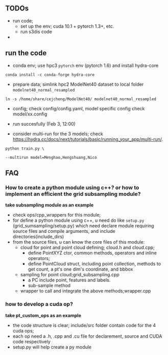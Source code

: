 ## TODOs

- run code;
    - set up the env; cuda 10.1 + pytorch 1.3+, etc.
    - run s3dis code
- 

## run the code

- conda env; use hpc3 `pytorch` env (pytorch 1.6) and install hydra-core

```
conda install -c conda-forge hydra-core
```

- prepare data; simlink hpc2 ModelNet40 dataset to local folder `modelnet40_normal_resampled`

```
ln -s /home/share/cejcheng/ModelNet40/ modelnet40_normal_resampled
```

- config; check config/config.yaml, model specific config check model/xx.config

- run succesfully (Feb 3, 12:00)

- consider multi-run for the 3 models; check https://hydra.cc/docs/next/tutorials/basic/running_your_app/multi-run/.

```
python train.py \

--multirun model=Menghao,Hengshuang,Nico
```

## FAQ

### How to create a python module using c++? or how to implement an efficient the grid subsampling module?

**take subsampling module as an example**
- check ops/cpp_wrappers for this module;
- for define a python module using c++, u need do like `setup.py` (grid_sumsampling/setup.py) which need declare module requiring source files and compile arguments, and include directories(include_dirs)
- from the source files, u can know the core files of this module:
  - cloud for point and point cloud defining; cloud.h and cloud.cpp; 
    - define PointXYZ ctor, common methods, operators and inline operators; 
    - define PointCloud struct, including point collection, methods to get count, a pt's one dim's coordinate, and bbbox
  - sampling for point cloud;grid_subsampling.cpp
    - a PC include point, features and labels.
    - sub-sample method
  - wrapper to call and integrate the above methods;wrapper.cpp

### how to develop a cuda op?
**take pt_custom_ops as an example**
- the code structure is clear; include/src folder contain code for the 4 cuda ops;
- each op need a .h, .cpp and .cu file for declarement, source and CUDA code respectively
- setup.py will help create a py module